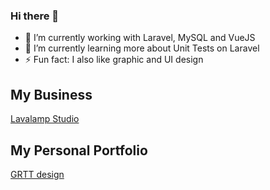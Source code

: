 ### Hi there 👋

- 🔭 I’m currently working with Laravel, MySQL and VueJS
- 🌱 I’m currently learning more about Unit Tests on Laravel
- ⚡ Fun fact: I also like graphic and UI design

## My Business
[Lavalamp Studio](https://lavalampstudio.com/)

## My Personal Portfolio
[GRTT design](https://grtt.com.br/)
<!--
**brunogritti/brunogritti** is a ✨ _special_ ✨ repository because its `README.md` (this file) appears on your GitHub profile.

Here are some ideas to get you started:

- 👯 I’m looking to collaborate on ...
- 🤔 I’m looking for help with ...
- 💬 Ask me about ...
- 📫 How to reach me: ...
- 😄 Pronouns: ...
-->
